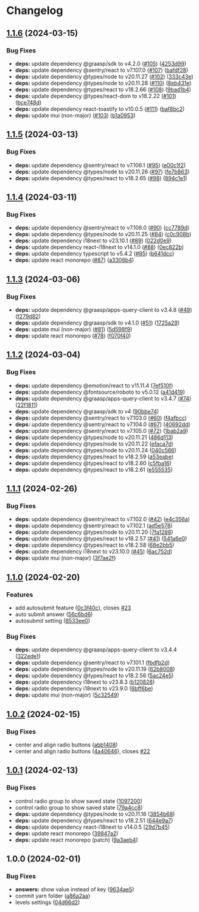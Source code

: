 # Changelog

## [1.1.6](https://github.com/graasp/graasp-app-likert-scale/compare/v1.1.5...v1.1.6) (2024-03-15)


### Bug Fixes

* **deps:** update dependency @graasp/sdk to v4.2.0 ([#105](https://github.com/graasp/graasp-app-likert-scale/issues/105)) ([4253d99](https://github.com/graasp/graasp-app-likert-scale/commit/4253d99525b8edf322d95b399485c649b4acb945))
* **deps:** update dependency @sentry/react to v7.107.0 ([#107](https://github.com/graasp/graasp-app-likert-scale/issues/107)) ([bafdf28](https://github.com/graasp/graasp-app-likert-scale/commit/bafdf28f440ddc62c4d6a3bf5fc005b1029e44fa))
* **deps:** update dependency @types/node to v20.11.27 ([#102](https://github.com/graasp/graasp-app-likert-scale/issues/102)) ([333c43e](https://github.com/graasp/graasp-app-likert-scale/commit/333c43eaf5c6cf4277f065a81944d4f85fc11bbd))
* **deps:** update dependency @types/node to v20.11.28 ([#110](https://github.com/graasp/graasp-app-likert-scale/issues/110)) ([8eb431e](https://github.com/graasp/graasp-app-likert-scale/commit/8eb431e0fd5ff3bb1c2374f0912b7a93f8c3fcc3))
* **deps:** update dependency @types/react to v18.2.66 ([#108](https://github.com/graasp/graasp-app-likert-scale/issues/108)) ([9bad1b4](https://github.com/graasp/graasp-app-likert-scale/commit/9bad1b436cfa9cc578eb7d5480c65abddd3943e8))
* **deps:** update dependency @types/react-dom to v18.2.22 ([#101](https://github.com/graasp/graasp-app-likert-scale/issues/101)) ([bce748d](https://github.com/graasp/graasp-app-likert-scale/commit/bce748d431be056feaa2fcdc9ba0f4e1d3d21202))
* **deps:** update dependency react-toastify to v10.0.5 ([#111](https://github.com/graasp/graasp-app-likert-scale/issues/111)) ([baf8bc2](https://github.com/graasp/graasp-app-likert-scale/commit/baf8bc273b98e402b0323d26f90c5c1c3f6972c9))
* **deps:** update mui (non-major) ([#103](https://github.com/graasp/graasp-app-likert-scale/issues/103)) ([b1a0953](https://github.com/graasp/graasp-app-likert-scale/commit/b1a0953273107511528c8e346abdf5a26d6d8629))

## [1.1.5](https://github.com/graasp/graasp-app-likert-scale/compare/v1.1.4...v1.1.5) (2024-03-13)


### Bug Fixes

* **deps:** update dependency @sentry/react to v7.106.1 ([#95](https://github.com/graasp/graasp-app-likert-scale/issues/95)) ([e00c1f2](https://github.com/graasp/graasp-app-likert-scale/commit/e00c1f215f8ff01a9d123f84fded6d278f819cc2))
* **deps:** update dependency @types/node to v20.11.26 ([#97](https://github.com/graasp/graasp-app-likert-scale/issues/97)) ([fe7b863](https://github.com/graasp/graasp-app-likert-scale/commit/fe7b863dc8eb1bc2a831396d875aeb0d17d43dbd))
* **deps:** update dependency @types/react to v18.2.65 ([#98](https://github.com/graasp/graasp-app-likert-scale/issues/98)) ([894c1e1](https://github.com/graasp/graasp-app-likert-scale/commit/894c1e14d03a63cba746c656a0cad51ddeb2691d))

## [1.1.4](https://github.com/graasp/graasp-app-likert-scale/compare/v1.1.3...v1.1.4) (2024-03-11)


### Bug Fixes

* **deps:** update dependency @sentry/react to v7.106.0 ([#90](https://github.com/graasp/graasp-app-likert-scale/issues/90)) ([cc7789d](https://github.com/graasp/graasp-app-likert-scale/commit/cc7789de5b00b7cfff5db47833efbcd130d330ef))
* **deps:** update dependency @types/node to v20.11.25 ([#84](https://github.com/graasp/graasp-app-likert-scale/issues/84)) ([c0c908b](https://github.com/graasp/graasp-app-likert-scale/commit/c0c908b588e1c2c6da1df800927dbd9c118fd196))
* **deps:** update dependency i18next to v23.10.1 ([#89](https://github.com/graasp/graasp-app-likert-scale/issues/89)) ([022d0e9](https://github.com/graasp/graasp-app-likert-scale/commit/022d0e9541498bfa60598e40943c2a95f976457f))
* **deps:** update dependency react-i18next to v14.1.0 ([#88](https://github.com/graasp/graasp-app-likert-scale/issues/88)) ([0ec822b](https://github.com/graasp/graasp-app-likert-scale/commit/0ec822b08d4af19bc91b935b17a505a8ed15e23f))
* **deps:** update dependency typescript to v5.4.2 ([#85](https://github.com/graasp/graasp-app-likert-scale/issues/85)) ([b641dcc](https://github.com/graasp/graasp-app-likert-scale/commit/b641dcc0baea3b9cb39d11a2eba2162e005d9763))
* **deps:** update react monorepo ([#87](https://github.com/graasp/graasp-app-likert-scale/issues/87)) ([a3306b4](https://github.com/graasp/graasp-app-likert-scale/commit/a3306b415f4422157202d27059efbdfbf2dca355))

## [1.1.3](https://github.com/graasp/graasp-app-likert-scale/compare/v1.1.2...v1.1.3) (2024-03-06)


### Bug Fixes

* **deps:** update dependency @graasp/apps-query-client to v3.4.8 ([#49](https://github.com/graasp/graasp-app-likert-scale/issues/49)) ([f279d82](https://github.com/graasp/graasp-app-likert-scale/commit/f279d82629f506b445de32fc296a32a3ba676368))
* **deps:** update dependency @graasp/sdk to v4.1.0 ([#51](https://github.com/graasp/graasp-app-likert-scale/issues/51)) ([1725a29](https://github.com/graasp/graasp-app-likert-scale/commit/1725a29bc969bbb1f886526682b141f322046db5))
* **deps:** update mui (non-major) ([#81](https://github.com/graasp/graasp-app-likert-scale/issues/81)) ([5d598f9](https://github.com/graasp/graasp-app-likert-scale/commit/5d598f9e9829550f4a9f9a6e97e01195f7c1f777))
* **deps:** update react monorepo ([#78](https://github.com/graasp/graasp-app-likert-scale/issues/78)) ([f070f40](https://github.com/graasp/graasp-app-likert-scale/commit/f070f40fc272c3163cec14c628e236f3939b5e13))

## [1.1.2](https://github.com/graasp/graasp-app-likert-scale/compare/v1.1.1...v1.1.2) (2024-03-04)


### Bug Fixes

* **deps:** update dependency @emotion/react to v11.11.4 ([7ef510f](https://github.com/graasp/graasp-app-likert-scale/commit/7ef510fa6409dc09af3c351079f685c00f8bea1d))
* **deps:** update dependency @fontsource/roboto to v5.0.12 ([a41d419](https://github.com/graasp/graasp-app-likert-scale/commit/a41d4196501ea66f95159946a3791f549bd30663))
* **deps:** update dependency @graasp/apps-query-client to v3.4.7 ([#74](https://github.com/graasp/graasp-app-likert-scale/issues/74)) ([22f1811](https://github.com/graasp/graasp-app-likert-scale/commit/22f1811684d00c85f75dcfc97b7558fb4eec6bcd))
* **deps:** update dependency @graasp/sdk to v4 ([90bbe74](https://github.com/graasp/graasp-app-likert-scale/commit/90bbe74224379cae533bd86a522a1ba03b26725d))
* **deps:** update dependency @sentry/react to v7.103.0 ([#60](https://github.com/graasp/graasp-app-likert-scale/issues/60)) ([f4afbcc](https://github.com/graasp/graasp-app-likert-scale/commit/f4afbcc3a8e2c73b7a5e47e7218e8deaa2df3ae3))
* **deps:** update dependency @sentry/react to v7.104.0 ([#67](https://github.com/graasp/graasp-app-likert-scale/issues/67)) ([40692dd](https://github.com/graasp/graasp-app-likert-scale/commit/40692dde6480f55e66e1c1a005e36675767ee2f9))
* **deps:** update dependency @sentry/react to v7.105.0 ([#72](https://github.com/graasp/graasp-app-likert-scale/issues/72)) ([1bab2a9](https://github.com/graasp/graasp-app-likert-scale/commit/1bab2a9cb1bd28ccf1348329ea5a0ccfbbc2eafb))
* **deps:** update dependency @types/node to v20.11.21 ([486d113](https://github.com/graasp/graasp-app-likert-scale/commit/486d1136b4dfdd1e147e1c4a95e346372b6b42f7))
* **deps:** update dependency @types/node to v20.11.22 ([efaca7d](https://github.com/graasp/graasp-app-likert-scale/commit/efaca7df0d5e9702ece9e3b47dbeab9949a56388))
* **deps:** update dependency @types/node to v20.11.24 ([040c566](https://github.com/graasp/graasp-app-likert-scale/commit/040c5664d4be8af890b9263869d5b032495788bf))
* **deps:** update dependency @types/react to v18.2.59 ([a53eabe](https://github.com/graasp/graasp-app-likert-scale/commit/a53eabe68ad5c4b0c0d2634de5ab82de507483aa))
* **deps:** update dependency @types/react to v18.2.60 ([c5fba16](https://github.com/graasp/graasp-app-likert-scale/commit/c5fba16fe459b1bbdd446b0747b041b74fe0a5b8))
* **deps:** update dependency @types/react to v18.2.61 ([e555535](https://github.com/graasp/graasp-app-likert-scale/commit/e555535d8dabc65d98132e191384b63a528dc440))

## [1.1.1](https://github.com/graasp/graasp-app-likert-scale/compare/v1.1.0...v1.1.1) (2024-02-26)


### Bug Fixes

* **deps:** update dependency @sentry/react to v7.102.0 ([#42](https://github.com/graasp/graasp-app-likert-scale/issues/42)) ([e4c356a](https://github.com/graasp/graasp-app-likert-scale/commit/e4c356a5857d026ae6a767590be3bd145e7d722a))
* **deps:** update dependency @sentry/react to v7.102.1 ([ad5e578](https://github.com/graasp/graasp-app-likert-scale/commit/ad5e5784f333b9d6a61b21a35347b14a08d4e149))
* **deps:** update dependency @types/node to v20.11.20 ([7fa1288](https://github.com/graasp/graasp-app-likert-scale/commit/7fa1288b58b6404ad97e35de044883d5b22ec8a5))
* **deps:** update dependency @types/react to v18.2.57 ([#41](https://github.com/graasp/graasp-app-likert-scale/issues/41)) ([541a6e0](https://github.com/graasp/graasp-app-likert-scale/commit/541a6e0e458de573b81ea33b9555f0ea18f7fae1))
* **deps:** update dependency @types/react to v18.2.58 ([68e2bb5](https://github.com/graasp/graasp-app-likert-scale/commit/68e2bb57e2a5032320ffed26337246cfb1aebc3e))
* **deps:** update dependency i18next to v23.10.0 ([#45](https://github.com/graasp/graasp-app-likert-scale/issues/45)) ([6ac752d](https://github.com/graasp/graasp-app-likert-scale/commit/6ac752d7cd3caf43bb6f952e525516db97978308))
* **deps:** update mui (non-major) ([3f7ae2f](https://github.com/graasp/graasp-app-likert-scale/commit/3f7ae2f60b80330f11efa247b886451f1c38afc4))

## [1.1.0](https://github.com/graasp/graasp-app-likert-scale/compare/v1.0.2...v1.1.0) (2024-02-20)


### Features

* add autosubmit feature ([0c3f40c](https://github.com/graasp/graasp-app-likert-scale/commit/0c3f40c72395e18bc56365df3da6ad3c172ad42e)), closes [#23](https://github.com/graasp/graasp-app-likert-scale/issues/23)
* auto submit answer ([56c6bd6](https://github.com/graasp/graasp-app-likert-scale/commit/56c6bd613e84334094c1dcfae05bc450943cc72c))
* autosubmit setting ([8533ee0](https://github.com/graasp/graasp-app-likert-scale/commit/8533ee020b55e1420c7254729983105b1b0d6fd1))


### Bug Fixes

* **deps:** update dependency @graasp/apps-query-client to v3.4.4 ([322ede1](https://github.com/graasp/graasp-app-likert-scale/commit/322ede15b6b13d65206eccb9d4d9be4b07cc7ceb))
* **deps:** update dependency @sentry/react to v7.101.1 ([fbdfb2d](https://github.com/graasp/graasp-app-likert-scale/commit/fbdfb2d13418c3d9a954267470943f4ba3933143))
* **deps:** update dependency @types/node to v20.11.19 ([62b8008](https://github.com/graasp/graasp-app-likert-scale/commit/62b8008b9b7990f97f4e10ab22bd4b49184c402e))
* **deps:** update dependency @types/react to v18.2.56 ([5ac24e5](https://github.com/graasp/graasp-app-likert-scale/commit/5ac24e5408720524a0f85b7b740a0093ea176935))
* **deps:** update dependency i18next to v23.8.3 ([b120828](https://github.com/graasp/graasp-app-likert-scale/commit/b120828918848f8642669df077a2c01e2b35ad29))
* **deps:** update dependency i18next to v23.9.0 ([6bff6be](https://github.com/graasp/graasp-app-likert-scale/commit/6bff6beea60f03ee47d2b0d08e88256393ebedf1))
* **deps:** update mui (non-major) ([5c32549](https://github.com/graasp/graasp-app-likert-scale/commit/5c3254959aa3294a7687b0d33672828b51a3039b))

## [1.0.2](https://github.com/graasp/graasp-app-likert-scale/compare/v1.0.1...v1.0.2) (2024-02-15)


### Bug Fixes

* center and align radio buttons ([abb1408](https://github.com/graasp/graasp-app-likert-scale/commit/abb14083146d786044e673df3d07d3d77a36a044))
* center and align radio buttons ([4a40646](https://github.com/graasp/graasp-app-likert-scale/commit/4a40646c47f2a40a2602b63b65c646cc4dccccee)), closes [#22](https://github.com/graasp/graasp-app-likert-scale/issues/22)

## [1.0.1](https://github.com/graasp/graasp-app-likert-scale/compare/v1.0.0...v1.0.1) (2024-02-13)


### Bug Fixes

* control radio group to show saved state ([1097200](https://github.com/graasp/graasp-app-likert-scale/commit/1097200a0830cf6f2e9e978a6259b0dca3b26233))
* control radio group to show saved state ([79a4cc8](https://github.com/graasp/graasp-app-likert-scale/commit/79a4cc8389bb7faddf89db20dc6bdb77399a1ed9))
* **deps:** update dependency @types/node to v20.11.16 ([3854b68](https://github.com/graasp/graasp-app-likert-scale/commit/3854b68f0270588c09d888b54425e1683c4507a1))
* **deps:** update dependency @types/react to v18.2.51 ([644e9a7](https://github.com/graasp/graasp-app-likert-scale/commit/644e9a7a47f987d839c476b7ca9aa2421e173fb1))
* **deps:** update dependency react-i18next to v14.0.5 ([29d7b45](https://github.com/graasp/graasp-app-likert-scale/commit/29d7b450bcbafaa3480b8b330d9640edd20c55e5))
* **deps:** update react monorepo ([39847a2](https://github.com/graasp/graasp-app-likert-scale/commit/39847a2fb5a892b3f33975d19a3e778a7be2f2a2))
* **deps:** update react monorepo (patch) ([9a3aeb4](https://github.com/graasp/graasp-app-likert-scale/commit/9a3aeb48b86eb2f90280bf9d071fc23dd1c8f837))

## 1.0.0 (2024-02-01)


### Bug Fixes

* **answers:** show value instead of key ([9634ae5](https://github.com/graasp/graasp-app-likert-scale/commit/9634ae5df717bde4700322f5d45e270396a4cdf2))
* commit yarn folder ([a86a2aa](https://github.com/graasp/graasp-app-likert-scale/commit/a86a2aad5d9e2498c7421532c38d7173dbeb58e0))
* levels settings ([04d66d2](https://github.com/graasp/graasp-app-likert-scale/commit/04d66d2c419fe0f5eab07cb127493ad10e975cb3))
